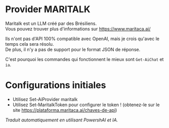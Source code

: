﻿# Provider MARITALK

Maritalk est un LLM créé par des Brésiliens.  
Vous pouvez trouver plus d'informations sur https://www.maritaca.ai/

Ils n'ont pas d'API 100% compatible avec OpenAI, mais je crois qu'avec le temps cela sera résolu.  
De plus, il n'y a pas de support pour le format JSON de réponse.  

C'est pourquoi les commandes qui fonctionnent le mieux sont `Get-AiChat` et `ia`.  

# Configurations initiales

* Utilisez Set-AiProvider maritalk
* Utilisez Set-MaritalkToken pour configurer le token ! (obtenez-le sur le site https://plataforma.maritaca.ai/chaves-de-api)


_Traduit automatiquement en utilisant PowershAI et IA._
